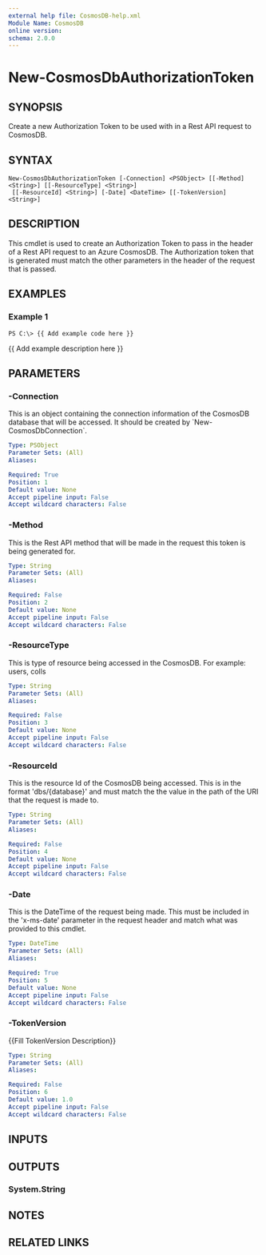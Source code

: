 ```yaml
---
external help file: CosmosDB-help.xml
Module Name: CosmosDB
online version: 
schema: 2.0.0
---
```


# New-CosmosDbAuthorizationToken

## SYNOPSIS
Create a new Authorization Token to be used with in a
Rest API request to CosmosDB.

## SYNTAX

```
New-CosmosDbAuthorizationToken [-Connection] <PSObject> [[-Method] <String>] [[-ResourceType] <String>]
 [[-ResourceId] <String>] [-Date] <DateTime> [[-TokenVersion] <String>]
```

## DESCRIPTION
This cmdlet is used to create an Authorization Token to
pass in the header of a Rest API request to an Azure CosmosDB.
The Authorization token that is generated must match the
other parameters in the header of the request that is passed.

## EXAMPLES

### Example 1
```
PS C:\> {{ Add example code here }}
```

{{ Add example description here }}

## PARAMETERS

### -Connection
This is an object containing the connection information of
the CosmosDB database that will be accessed.
It should be created
by \`New-CosmosDbConnection\`.

```yaml
Type: PSObject
Parameter Sets: (All)
Aliases: 

Required: True
Position: 1
Default value: None
Accept pipeline input: False
Accept wildcard characters: False
```

### -Method
This is the Rest API method that will be made in the request
this token is being generated for.

```yaml
Type: String
Parameter Sets: (All)
Aliases: 

Required: False
Position: 2
Default value: None
Accept pipeline input: False
Accept wildcard characters: False
```

### -ResourceType
This is type of resource being accessed in the CosmosDB.
For example: users, colls

```yaml
Type: String
Parameter Sets: (All)
Aliases: 

Required: False
Position: 3
Default value: None
Accept pipeline input: False
Accept wildcard characters: False
```

### -ResourceId
This is the resource Id of the CosmosDB being accessed.
This is in the format 'dbs/{database}' and must match the
the value in the path of the URI that the request is made
to.

```yaml
Type: String
Parameter Sets: (All)
Aliases: 

Required: False
Position: 4
Default value: None
Accept pipeline input: False
Accept wildcard characters: False
```

### -Date
This is the DateTime of the request being made.
This must
be included in the 'x-ms-date' parameter in the request
header and match what was provided to this cmdlet.

```yaml
Type: DateTime
Parameter Sets: (All)
Aliases: 

Required: True
Position: 5
Default value: None
Accept pipeline input: False
Accept wildcard characters: False
```

### -TokenVersion
{{Fill TokenVersion Description}}

```yaml
Type: String
Parameter Sets: (All)
Aliases: 

Required: False
Position: 6
Default value: 1.0
Accept pipeline input: False
Accept wildcard characters: False
```

## INPUTS

## OUTPUTS

### System.String

## NOTES

## RELATED LINKS

